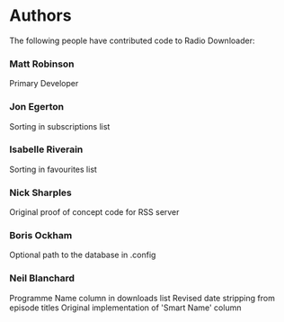 Authors
=======

The following people have contributed code to Radio Downloader:

### Matt Robinson
Primary Developer

### Jon Egerton
Sorting in subscriptions list

### Isabelle Riverain
Sorting in favourites list

### Nick Sharples
Original proof of concept code for RSS server

### Boris Ockham
Optional path to the database in .config

### Neil Blanchard
Programme Name column in downloads list
Revised date stripping from episode titles
Original implementation of 'Smart Name' column
